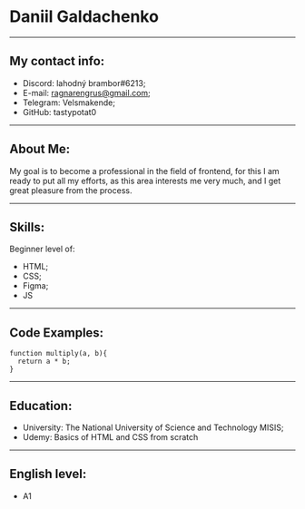 # Daniil Galdachenko

---

## My contact info:
- Discord: lahodný brambor#6213;
- E-mail: ragnarengrus@gmail.com;
- Telegram: Velsmakende;
- GitHub: tastypotat0

---

## About Me:
My goal is to become a professional in the field of frontend, for this I am ready to put all my efforts, as this area interests me very much, and I get great pleasure from the process.

---

## Skills:
Beginner level of:
 - HTML;
 - CSS; 
 - Figma;
 - JS

---

## Code Examples:
```
function multiply(a, b){
  return a * b;
}
```
---

## Education:
- University: The National University of Science and Technology MISIS;
- Udemy: Basics of HTML and CSS from scratch

---

## English level:
- A1


